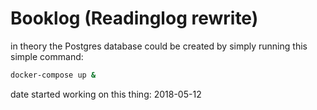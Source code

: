 # Booklog (Readinglog rewrite)

in theory the Postgres database could be created by simply running this simple command:

```bash
docker-compose up &
```

date started working on this thing: 2018-05-12
